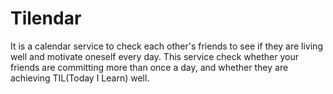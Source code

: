 # Tilendar

It is a calendar service to check each other's friends to see if they are living well and motivate oneself every day. This service check whether your friends are committing more than once a day, and whether they are achieving TIL(Today I Learn) well.
